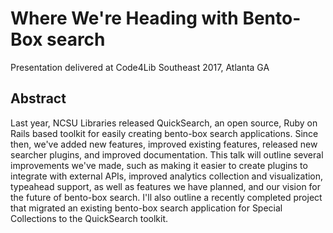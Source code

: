 # Where We're Heading with Bento-Box search

Presentation delivered at Code4Lib Southeast 2017, Atlanta GA

## Abstract

Last year, NCSU Libraries released QuickSearch, an open source, Ruby on Rails based toolkit for easily creating bento-box search applications. Since then, we've added new features, improved existing features, released new searcher plugins, and improved documentation. This talk will outline several improvements we've made, such as making it easier to create plugins to integrate with external APIs, improved analytics collection and visualization, typeahead support, as well as features we have planned, and our vision for the future of bento-box search. I'll also outline a recently completed project that migrated an existing bento-box search application for Special Collections to the QuickSearch toolkit.
